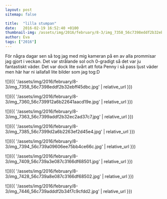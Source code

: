 ```yaml
---
layout: post
sitemap: false

title:  "lilla stumpan"
date:   2016-02-19 16:52:40 +0100
thumbnail-img: /assets/img/2016/february/8-3/img_7358_56c7398eddf2b32ebff45dbc.jpg
author: Eva
tags: ["2016"]
---
```


För några dagar sen så tog jag med mig kameran på en av alla prommisar jag gjort i veckan. Det var strålande sol och 0-gradigt så det var ju fantastiskt väder. Det var dock lite svårt att fota Penny i så pass ljust väder men här har ni iallafall lite bilder som jag tog:D

![]({{ '/assets/img/2016/february/8-3/img_7358_56c7398eddf2b32ebff45dbc.jpg'  | relative_url }})

![]({{ '/assets/img/2016/february/8-3/img_7360_56c739912a6b22641aacd19e.jpg'  | relative_url }})

![]({{ '/assets/img/2016/february/8-3/img_7363_56c7399addf2b32ec2ad37c7.jpg'  | relative_url }})

![]({{ '/assets/img/2016/february/8-3/img_7385_56c7399d2a6b2263ef2d45e4.jpg'  | relative_url }})

![]({{ '/assets/img/2016/february/8-3/img_7394_56c739a09606ee75bb4ce66c.jpg'  | relative_url }})

![]({{ '/assets/img/2016/february/8-3/img_7409_56c739a3e087c3166df68501.jpg'  | relative_url }})

![]({{ '/assets/img/2016/february/8-3/img_7428_56c739a8e087c3166df68502.jpg'  | relative_url }})

![]({{ '/assets/img/2016/february/8-3/img_7446_56c739adddf2b34f7c9cfdd2.jpg'  | relative_url }})

